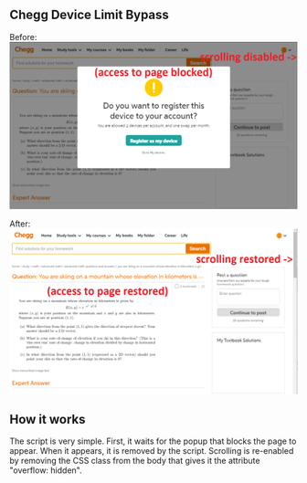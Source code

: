 ## Chegg Device Limit Bypass

Before:
![screenshot showing access to chegg being blocked and scrolling being disabled](https://github.com/digitaldisarray/CheggDeviceLimitBypass/blob/04b15fed58dfae651ebb605f2e3889be41329dce/img/before.png)

After:
![screenshot showing access to chegg being restored and scrolling being restored](https://github.com/digitaldisarray/CheggDeviceLimitBypass/blob/04b15fed58dfae651ebb605f2e3889be41329dce/img/after.png)

## How it works
The script is very simple. First, it waits for the popup that blocks the page to appear. When it appears, it is removed by the script. Scrolling is re-enabled by removing the CSS class from the body that gives it the attribute "overflow: hidden".

